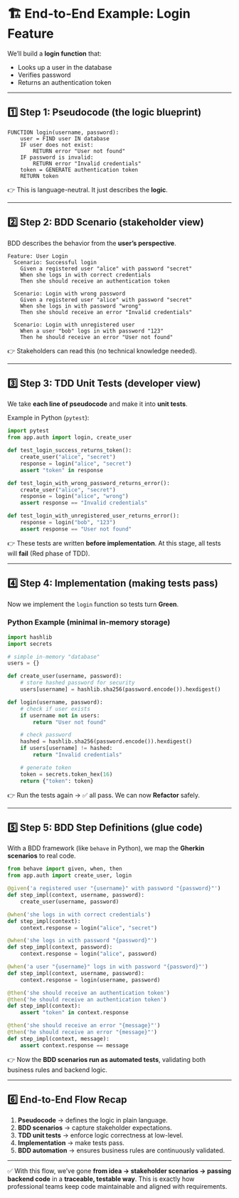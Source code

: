 # 🏗️ End-to-End Example: Login Feature

We’ll build a **login function** that:

* Looks up a user in the database
* Verifies password
* Returns an authentication token

---

## 1️⃣ Step 1: Pseudocode (the logic blueprint)

```
FUNCTION login(username, password):
    user = FIND user IN database
    IF user does not exist:
        RETURN error "User not found"
    IF password is invalid:
        RETURN error "Invalid credentials"
    token = GENERATE authentication token
    RETURN token
```

👉 This is language-neutral. It just describes the **logic**.

---

## 2️⃣ Step 2: BDD Scenario (stakeholder view)

BDD describes the behavior from the **user’s perspective**.

```gherkin
Feature: User Login
  Scenario: Successful login
    Given a registered user "alice" with password "secret"
    When she logs in with correct credentials
    Then she should receive an authentication token

  Scenario: Login with wrong password
    Given a registered user "alice" with password "secret"
    When she logs in with password "wrong"
    Then she should receive an error "Invalid credentials"

  Scenario: Login with unregistered user
    When a user "bob" logs in with password "123"
    Then he should receive an error "User not found"
```

👉 Stakeholders can read this (no technical knowledge needed).

---

## 3️⃣ Step 3: TDD Unit Tests (developer view)

We take **each line of pseudocode** and make it into **unit tests**.

Example in Python (`pytest`):

```python
import pytest
from app.auth import login, create_user

def test_login_success_returns_token():
    create_user("alice", "secret")
    response = login("alice", "secret")
    assert "token" in response

def test_login_with_wrong_password_returns_error():
    create_user("alice", "secret")
    response = login("alice", "wrong")
    assert response == "Invalid credentials"

def test_login_with_unregistered_user_returns_error():
    response = login("bob", "123")
    assert response == "User not found"
```

👉 These tests are written **before implementation**.
At this stage, all tests will **fail** (Red phase of TDD).

---

## 4️⃣ Step 4: Implementation (making tests pass)

Now we implement the `login` function so tests turn **Green**.

### Python Example (minimal in-memory storage)

```python
import hashlib
import secrets

# simple in-memory "database"
users = {}

def create_user(username, password):
    # store hashed password for security
    users[username] = hashlib.sha256(password.encode()).hexdigest()

def login(username, password):
    # check if user exists
    if username not in users:
        return "User not found"

    # check password
    hashed = hashlib.sha256(password.encode()).hexdigest()
    if users[username] != hashed:
        return "Invalid credentials"

    # generate token
    token = secrets.token_hex(16)
    return {"token": token}
```

👉 Run the tests again → ✅ all pass.
We can now **Refactor** safely.

---

## 5️⃣ Step 5: BDD Step Definitions (glue code)

With a BDD framework (like `behave` in Python), we map the **Gherkin scenarios** to real code.

```python
from behave import given, when, then
from app.auth import create_user, login

@given('a registered user "{username}" with password "{password}"')
def step_impl(context, username, password):
    create_user(username, password)

@when('she logs in with correct credentials')
def step_impl(context):
    context.response = login("alice", "secret")

@when('she logs in with password "{password}"')
def step_impl(context, password):
    context.response = login("alice", password)

@when('a user "{username}" logs in with password "{password}"')
def step_impl(context, username, password):
    context.response = login(username, password)

@then('she should receive an authentication token')
@then('he should receive an authentication token')
def step_impl(context):
    assert "token" in context.response

@then('she should receive an error "{message}"')
@then('he should receive an error "{message}"')
def step_impl(context, message):
    assert context.response == message
```

👉 Now the **BDD scenarios run as automated tests**, validating both business rules and backend logic.

---

## 6️⃣ End-to-End Flow Recap

1. **Pseudocode** → defines the logic in plain language.
2. **BDD scenarios** → capture stakeholder expectations.
3. **TDD unit tests** → enforce logic correctness at low-level.
4. **Implementation** → make tests pass.
5. **BDD automation** → ensures business rules are continuously validated.

---

✅ With this flow, we’ve gone **from idea → stakeholder scenarios → passing backend code** in a **traceable, testable way**.
This is exactly how professional teams keep code maintainable and aligned with requirements.
